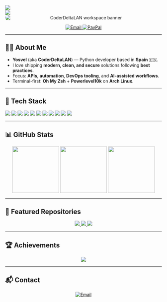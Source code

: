 <!-- ====== TOP BANNERS (no gaps) ====== -->
<div align="center" style="margin:0;padding:0;">
  <!-- Capsule banner -->
  <img src="https://capsule-render.vercel.app/api?type=waving&height=175&text=CoderDeltaLAN&fontAlign=50&fontAlignY=35&color=0:0f0c29,100:302b63&fontColor=ffffff&desc=OSS%20Projects%20%C2%B7%20Python%20%C2%B7%20DevOps%20%C2%B7%20AI%20Tools&descAlignY=55&animation=fadeIn" style="display:block;margin:0;padding:0;"/>
  <!-- Typing intro (white) -->
  <img src="https://readme-typing-svg.demolab.com?font=JetBrains+Mono&weight=700&size=24&pause=1000&center=true&vCenter=true&width=900&lines=Hi%2C+I'm+Yosvel+—+CoderDeltaLAN+%F0%9F%91%8B;Python+developer+from+Spain+%F0%9F%87%AA%F0%9F%87%B8;I+build+modern%2C+clean%2C+and+secure+solutions+with+best+practices." style="display:block;margin:0;padding:0;filter:invert(0);" />
  <!-- Personal photo banner (put this file in repo root as banner-github.jpg) -->
  <img src="./banner-github.jpg" alt="CoderDeltaLAN workspace banner" style="display:block;margin:0;padding:0;border-radius:8px;"/>
</div>

<!-- ====== QUICK ACTIONS ====== -->
<p align="center">
  <a href="mailto:yosvel.dev@proton.me">
    <img alt="Email" src="https://img.shields.io/badge/Email%20me-yosvel.dev%40proton.me-0f0c29?style=for-the-badge&logo=protonmail&logoColor=white">
  </a>
  <a href="https://www.paypal.com/paypalme/coderdeltalan">
    <img alt="PayPal" src="https://img.shields.io/badge/Support%20via-PayPal-302b63?style=for-the-badge&logo=paypal&logoColor=white">
  </a>
</p>

---

## 👨‍💻 About Me
- **Yosvel** (aka **CoderDeltaLAN**) — Python developer based in **Spain** 🇪🇸.  
- I love shipping **modern, clean, and secure** solutions following **best practices**.  
- Focus: **APIs**, **automation**, **DevOps tooling**, and **AI-assisted workflows**.  
- Terminal-first: **Oh My Zsh** + **Powerlevel10k** on **Arch Linux**.  

---

## 🧰 Tech Stack
<p>
  <img src="https://img.shields.io/badge/Python-0f0c29?style=for-the-badge&logo=python&logoColor=white"/>
  <img src="https://img.shields.io/badge/FastAPI-302b63?style=for-the-badge&logo=fastapi&logoColor=white"/>
  <img src="https://img.shields.io/badge/Poetry-0f0c29?style=for-the-badge&logo=python&logoColor=white"/>
  <img src="https://img.shields.io/badge/Docker-302b63?style=for-the-badge&logo=docker&logoColor=white"/>
  <img src="https://img.shields.io/badge/GitHub%20Actions-0f0c29?style=for-the-badge&logo=githubactions&logoColor=white"/>
  <img src="https://img.shields.io/badge/Linux-302b63?style=for-the-badge&logo=linux&logoColor=white"/>
  <img src="https://img.shields.io/badge/Oh%20My%20Zsh-0f0c29?style=for-the-badge&logo=gnu-bash&logoColor=white"/>
  <img src="https://img.shields.io/badge/Powerlevel10k-302b63?style=for-the-badge&logo=terminal&logoColor=white"/>
  <img src="https://img.shields.io/badge/Arch%20Linux-0f0c29?style=for-the-badge&logo=archlinux&logoColor=white"/>
  <img src="https://img.shields.io/badge/NGINX-302b63?style=for-the-badge&logo=nginx&logoColor=white"/>
  <img src="https://img.shields.io/badge/AI%20Tools-0f0c29?style=for-the-badge&logo=openai&logoColor=white"/>
</p>

---

## 📊 GitHub Stats
<div align="center">

<img height="150" src="https://github-readme-stats.vercel.app/api?username=CoderDeltaLAN&show_icons=true&theme=tokyonight&hide_title=true&rank_icon=percentile" />
<img height="150" src="https://github-readme-streak-stats.herokuapp.com?user=CoderDeltaLAN&theme=tokyonight&hide_border=false" />

<img height="150" src="https://github-readme-stats.vercel.app/api/top-langs/?username=CoderDeltaLAN&layout=compact&theme=tokyonight&langs_count=8" />

</div>

---

## 📌 Featured Repositories
<div align="center">
  <a href="https://github.com/CoderDeltaLAN/pybuglint">
    <img src="https://github-readme-stats.vercel.app/api/pin/?username=CoderDeltaLAN&repo=pybuglint&theme=tokyonight" />
  </a>
  <a href="https://github.com/CoderDeltaLAN/ai-patch-verifier">
    <img src="https://github-readme-stats.vercel.app/api/pin/?username=CoderDeltaLAN&repo=ai-patch-verifier&theme=tokyonight" />
  </a>
  <a href="https://github.com/CoderDeltaLAN/gh-insights">
    <img src="https://github-readme-stats.vercel.app/api/pin/?username=CoderDeltaLAN&repo=gh-insights&theme=tokyonight" />
  </a>
</div>

---

## 🏆 Achievements
<p align="center">
  <img src="https://github-profile-trophy.vercel.app/?username=CoderDeltaLAN&theme=onestar&no-frame=false&row=1&column=6" />
</p>

---

## 📬 Contact
<p align="center">
  <a href="mailto:yosvel.dev@proton.me">
    <img alt="Email" src="https://img.shields.io/badge/yosvel.dev%40proton.me-Click%20to%20email-0f0c29?style=for-the-badge&logo=protonmail&logoColor=white">
  </a>
</p>

<!-- Notes:
1) Place banner-github.jpg (your workspace banner) and avatar.jpg in this repo if you want to reference them locally.
2) GitHub READMEs do not execute JavaScript, so true click-to-copy with toast notification isn't possible here. A mailto button is provided.
3) Colors follow gradient 0f0c29 -> 302b63 for consistency.
-->
